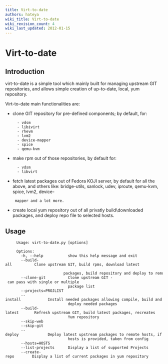 ```yaml
---
title: Virt-to-date
authors: hateya
wiki_title: Virt-to-date
wiki_revision_count: 4
wiki_last_updated: 2012-01-15
---
```


# Virt-to-date

## Introduction

virt-to-date is a simple tool which mainly built for managing upstream GIT repositories, and allows simple creation of up-to-date, local, yum repository.

Virt-to-date main functionalities are:

* clone GIT repository for pre-defined components; by default, for:

        - vdsm
        - libivirt
        - rhevm
        - lvm2
        - device-mapper
        - spice
        - qemu-kvm

* make rpm out of those repositories, by default for:

        - vdsm
        - libvirt  

* fetch latest packages out of Fedora KOJI server, by default for all the above, and others like: bridge-utils, sanlock, udev, iproute, qemu-kvm, spice, lvm2, device-

       mapper and a lot more.

* create local yum repository out of all privatly build\\downloaded packages, and deploy repo file to selected hosts.

## Usage

         Usage: virt-to-date.py [options]
         
         Options:
           -h, --help           show this help message and exit
           --build-all          Clone upstream GIT, build rpms, download latest
                                packages, build repository and deploy to remote hosts
           --clone-git          Clone upstream GIT - can pass with single or multiple
                                package list
           --projects=PROJLIST  
           --install            Install needed packages allowing compile, build and
                                deploy needed packages
           --build-latest       Refresh upstream GIT, build latest packages, recreates
                                Yum repository
           --skip-web           
           --skip-git           
           --deploy             Deploy latest upstream packages to remote hosts, if no
                                hosts is provided, taken from config
           --hosts=HOSTS        
           --list-projects      Display a list of supported Projects
           --create-repo        Display a list of current packages in yum repository
